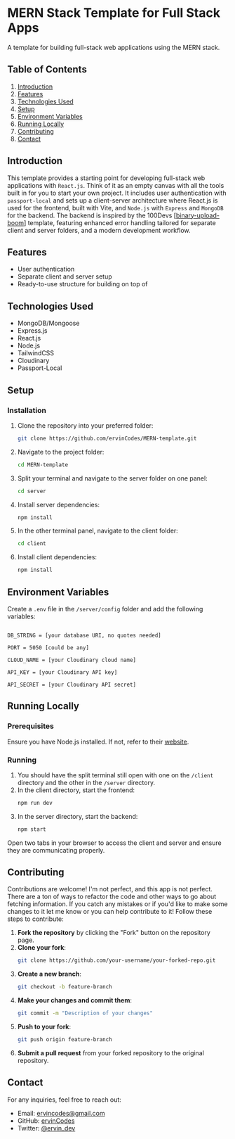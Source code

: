 # MERN Stack Template for Full Stack Apps

A template for building full-stack web applications using the MERN stack. 

## Table of Contents
1. [Introduction](#introduction)
2. [Features](#features)
3. [Technologies Used](#technologies-used)
4. [Setup](#setup)
5. [Environment Variables](#environment-variables)
6. [Running Locally](#running-locally)
7. [Contributing](#contributing)
8. [Contact](#contact)

## Introduction
This template provides a starting point for developing full-stack web applications with `React.js`.  Think of it as an empty canvas with all the tools built in for you to start your own project. It includes user authentication with `passport-local` and sets up a client-server architecture where React.js is used for the frontend, built with Vite, and `Node.js` with `Express` and `MongoDB` for the backend. The backend is inspired by the 100Devs [[binary-upload-boom](https://github.com/100devs/binary-upload-boom)] template, featuring enhanced error handling tailored for separate client and server folders, and a modern development workflow.

## Features
- User authentication
- Separate client and server setup
- Ready-to-use structure for building on top of

## Technologies Used
- MongoDB/Mongoose
- Express.js
- React.js
- Node.js
- TailwindCSS
- Cloudinary
- Passport-Local


## Setup

### Installation
1. Clone the repository into your preferred folder:
    ```bash
    git clone https://github.com/ervinCodes/MERN-template.git
    ```
2. Navigate to the project folder:
    ```bash
    cd MERN-template
    ```
3. Split your terminal and navigate to the server folder on one panel:
    ```bash
    cd server
    ```
4. Install server dependencies:
    ```bash
    npm install
    ```
5. In the other terminal panel, navigate to the client folder:
    ```bash
    cd client
    ```
6. Install client dependencies:
    ```bash
    npm install
    ```

## Environment Variables
Create a `.env` file in the `/server/config` folder and add the following variables:

```

DB_STRING = [your database URI, no quotes needed]

PORT = 5050 [could be any]

CLOUD_NAME = [your Cloudinary cloud name]

API_KEY = [your Cloudinary API key]

API_SECRET = [your Cloudinary API secret]
```

## Running Locally

### Prerequisites
Ensure you have Node.js installed. If not, refer to their [website](https://nodejs.org/).

### Running
1. You should have the split terminal still open with one on the `/client` directory and the other in the `/server` directory.
2. In the client directory, start the frontend:
    ```bash
    npm run dev
    ```
3. In the server directory, start the backend:
    ```bash
    npm start
    ```

Open two tabs in your browser to access the client and server and ensure they are communicating properly.

## Contributing
Contributions are welcome! I'm not perfect, and this app is not perfect. There are a ton of ways to refactor the code and other ways to go about fetching information. If you catch any mistakes or if you'd like to make some changes to it let me know or you can help contribute to it! Follow these steps to contribute:

1. **Fork the repository** by clicking the "Fork" button on the repository page.
2. **Clone your fork**:
    ```bash
    git clone https://github.com/your-username/your-forked-repo.git
    ```
3. **Create a new branch**:
    ```bash
    git checkout -b feature-branch
    ```
4. **Make your changes and commit them**:
    ```bash
    git commit -m "Description of your changes"
    ```
5. **Push to your fork**:
    ```bash
    git push origin feature-branch
    ```
6. **Submit a pull request** from your forked repository to the original repository.

## Contact
For any inquiries, feel free to reach out:

- Email: [ervincodes@gmail.com](mailto:ervincodes@gmail.com)
- GitHub: [ervinCodes](https://github.com/ervinCodes)
- Twitter: [@ervin_dev](https://x.com/ervin_dev)
